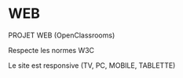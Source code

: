 # WEB

PROJET WEB (OpenClassrooms)

Respecte les normes W3C

Le site est responsive (TV, PC, MOBILE, TABLETTE)